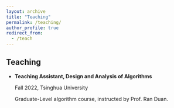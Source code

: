 ```yaml
---
layout: archive
title: "Teaching"
permalink: /teaching/
author_profile: true
redirect_from:
  - /teach
---
```


## Teaching

- **Teaching Assistant, Design and Analysis of Algorithms**

  Fall 2022, Tsinghua University

  Graduate-Level algorithm course, instructed by Prof. Ran Duan.
